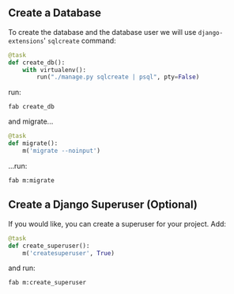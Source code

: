 ## Create a Database

To create the database and the database user we will use `django-extensions`' `sqlcreate` command:

```python
@task
def create_db():
    with virtualenv():
        run("./manage.py sqlcreate | psql", pty=False)
```

run:

    fab create_db

and migrate...

```python
@task
def migrate():
    m('migrate --noinput')
```

...run:

    fab m:migrate

## Create a Django Superuser (Optional)

If you would like, you can create a superuser for your project. Add:

```python
@task
def create_superuser():
    m('createsuperuser', True)
```

and run:

    fab m:create_superuser
